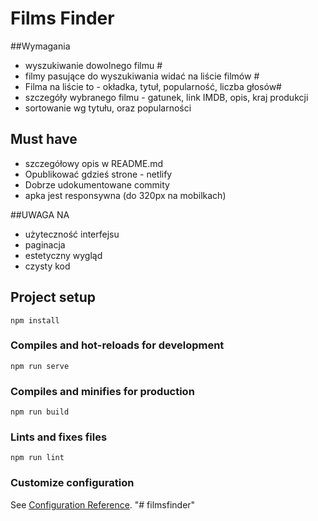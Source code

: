 # Films Finder

##Wymagania
- wyszukiwanie dowolnego filmu #
- filmy pasujące do wyszukiwania widać na liście filmów #
- Filma na liście to - okładka, tytuł, popularność, liczba głosów#
- szczegóły wybranego filmu - gatunek, link IMDB, opis, kraj produkcji
- sortowanie wg tytułu, oraz popularności

## Must have

- szczegółowy opis w README.md
- Opublikować gdzieś strone - netlify
- Dobrze udokumentowane commity
- apka jest responsywna (do 320px na mobilkach)

##UWAGA NA
- użyteczność interfejsu
- paginacja
- estetyczny wygląd
- czysty kod

## Project setup
```
npm install
```

### Compiles and hot-reloads for development
```
npm run serve
```

### Compiles and minifies for production
```
npm run build
```

### Lints and fixes files
```
npm run lint
```

### Customize configuration
See [Configuration Reference](https://cli.vuejs.org/config/).
"# filmsfinder"  
